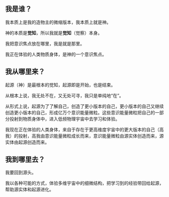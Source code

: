 ## 我是谁？

我本质上是我的造物主的微缩版本，我本质上就是神。

神的本质是**觉知**，所以我就是**觉知**（觉察）本身。

我把意识焦点放在哪里，我是就是那里。

我正在体验的人类物质身体，是神的一个意识焦点。

## 我从哪里来？

起源（神）是最根本的觉知，起源即是开始，也是结束。

从根本上说，我无处不在，又无处可寻，我只是单纯地“在”。

从形式上说，起源为了了解自己，创造了更小版本的自己，更小版本的自己又继续创造更小版本的自己，形成亿万个意识能量微粒。这些意识能量微粒把自己的一部分投射到物质身体中，进入低频物理宇宙中去学习和体验。

我现在正在体验的人类身体，来自于存在于更高维度宇宙中的更大版本的自己（高我）的投射，高我由意识能量微粒成长而来，意识能量微粒由源实体创造而来，源实体由起源创造而来。

## 我到哪里去？

我要回到源头。

我以各种可能的方式，体验多维宇宙中的细微结构，把学习到的经验带回给起源，帮助源实体和起源进化。